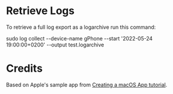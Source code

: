 

# Retrieve Logs

To retrieve a full log export as a logarchive run this command:

sudo log collect --device-name gPhone --start '2022-05-24 19:00:00+0200' --output test.logarchive



# Credits

Based on Apple's sample app from [Creating a macOS App tutorial](https://developer.apple.com/tutorials/swiftui/creating-a-macOS-app).
